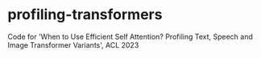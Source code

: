 # profiling-transformers
Code for 'When to Use Efficient Self Attention? Profiling Text, Speech and Image Transformer Variants', ACL 2023
